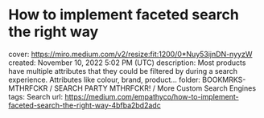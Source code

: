 # How to implement faceted search the right way

cover: https://miro.medium.com/v2/resize:fit:1200/0*Nuy53ijnDN-nyyzW
created: November 10, 2022 5:02 PM (UTC)
description: Most products have multiple attributes that they could be filtered by during a search experience. Attributes like colour, brand, product…
folder: BOOKMRKS-MTHRFCKR / SEARCH PARTY MTHRFCKR! / More Custom Search Engines
tags: Search
url: https://medium.com/empathyco/how-to-implement-faceted-search-the-right-way-4bfba2bd2adc